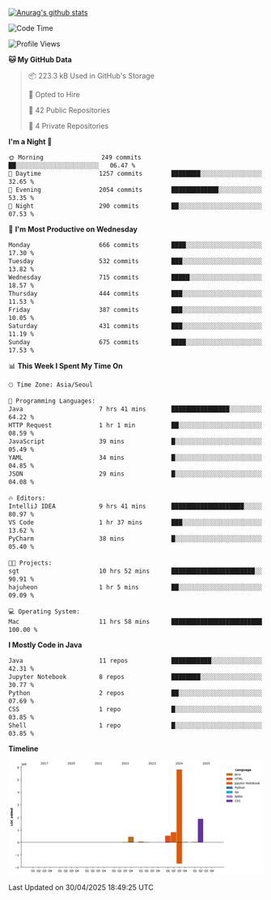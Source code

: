 [![Anurag's github stats](https://github-readme-stats.vercel.app/api?username=hajubal)](https://github.com/anuraghazra/github-readme-stats)

<!--START_SECTION:waka-->
![Code Time](http://img.shields.io/badge/Code%20Time-407%20hrs%2046%20mins-blue)

![Profile Views](http://img.shields.io/badge/Profile%20Views-0-blue)

**🐱 My GitHub Data** 

> 📦 223.3 kB Used in GitHub's Storage 
 > 
> 💼 Opted to Hire
 > 
> 📜 42 Public Repositories 
 > 
> 🔑 4 Private Repositories 
 > 
**I'm a Night 🦉** 

```text
🌞 Morning                249 commits         ██░░░░░░░░░░░░░░░░░░░░░░░   06.47 % 
🌆 Daytime                1257 commits        ████████░░░░░░░░░░░░░░░░░   32.65 % 
🌃 Evening                2054 commits        █████████████░░░░░░░░░░░░   53.35 % 
🌙 Night                  290 commits         ██░░░░░░░░░░░░░░░░░░░░░░░   07.53 % 
```
📅 **I'm Most Productive on Wednesday** 

```text
Monday                   666 commits         ████░░░░░░░░░░░░░░░░░░░░░   17.30 % 
Tuesday                  532 commits         ███░░░░░░░░░░░░░░░░░░░░░░   13.82 % 
Wednesday                715 commits         █████░░░░░░░░░░░░░░░░░░░░   18.57 % 
Thursday                 444 commits         ███░░░░░░░░░░░░░░░░░░░░░░   11.53 % 
Friday                   387 commits         ███░░░░░░░░░░░░░░░░░░░░░░   10.05 % 
Saturday                 431 commits         ███░░░░░░░░░░░░░░░░░░░░░░   11.19 % 
Sunday                   675 commits         ████░░░░░░░░░░░░░░░░░░░░░   17.53 % 
```


📊 **This Week I Spent My Time On** 

```text
🕑︎ Time Zone: Asia/Seoul

💬 Programming Languages: 
Java                     7 hrs 41 mins       ████████████████░░░░░░░░░   64.22 % 
HTTP Request             1 hr 1 min          ██░░░░░░░░░░░░░░░░░░░░░░░   08.59 % 
JavaScript               39 mins             █░░░░░░░░░░░░░░░░░░░░░░░░   05.49 % 
YAML                     34 mins             █░░░░░░░░░░░░░░░░░░░░░░░░   04.85 % 
JSON                     29 mins             █░░░░░░░░░░░░░░░░░░░░░░░░   04.08 % 

🔥 Editors: 
IntelliJ IDEA            9 hrs 41 mins       ████████████████████░░░░░   80.97 % 
VS Code                  1 hr 37 mins        ███░░░░░░░░░░░░░░░░░░░░░░   13.62 % 
PyCharm                  38 mins             █░░░░░░░░░░░░░░░░░░░░░░░░   05.40 % 

🐱‍💻 Projects: 
sgt                      10 hrs 52 mins      ███████████████████████░░   90.91 % 
hajuheon                 1 hr 5 mins         ██░░░░░░░░░░░░░░░░░░░░░░░   09.09 % 

💻 Operating System: 
Mac                      11 hrs 58 mins      █████████████████████████   100.00 % 
```

**I Mostly Code in Java** 

```text
Java                     11 repos            ███████████░░░░░░░░░░░░░░   42.31 % 
Jupyter Notebook         8 repos             ████████░░░░░░░░░░░░░░░░░   30.77 % 
Python                   2 repos             ██░░░░░░░░░░░░░░░░░░░░░░░   07.69 % 
CSS                      1 repo              █░░░░░░░░░░░░░░░░░░░░░░░░   03.85 % 
Shell                    1 repo              █░░░░░░░░░░░░░░░░░░░░░░░░   03.85 % 
```



**Timeline**

![Lines of Code chart](https://raw.githubusercontent.com/hajubal/hajubal/main/assets/bar_graph.png)


 Last Updated on 30/04/2025 18:49:25 UTC
<!--END_SECTION:waka-->